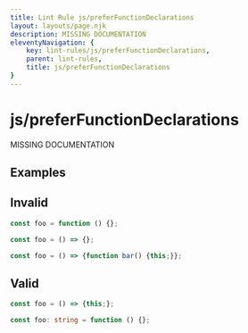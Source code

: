 ```yaml
---
title: Lint Rule js/preferFunctionDeclarations
layout: layouts/page.njk
description: MISSING DOCUMENTATION
eleventyNavigation: {
	key: lint-rules/js/preferFunctionDeclarations,
	parent: lint-rules,
	title: js/preferFunctionDeclarations
}
---
```


# js/preferFunctionDeclarations

MISSING DOCUMENTATION

<!-- EVERYTHING BELOW IS AUTOGENERATED. SEE SCRIPTS FOLDER FOR UPDATE SCRIPTS -->


## Examples
## Invalid
```typescript
const foo = function () {};
```
```typescript
const foo = () => {};
```
```typescript
const foo = () => {function bar() {this;}};
```
## Valid
```typescript
const foo = () => {this;};
```
```typescript
const foo: string = function () {};
```
